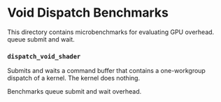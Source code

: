 # Void Dispatch Benchmarks

This directory contains microbenchmarks for evaluating GPU overhead.
queue submit and wait.

### `dispatch_void_shader`

Submits and waits a command buffer that contains a one-workgroup dispatch
of a kernel.  The kernel does nothing.

Benchmarks queue submit and wait overhead.

